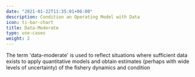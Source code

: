 ```yaml
---
date: "2021-01-22T11:35:01+06:00"
description: Condition an Operating Model with Data
icon: ti-bar-chart
title: Data-Moderate
type: use-cases
weight: 2
---
```



The term 'data-moderate' is used to reflect situations where sufficient data exists to apply quantitative models and obtain estimates (perhaps with wide levels of uncertainty) of the fishery dynamics and condition


